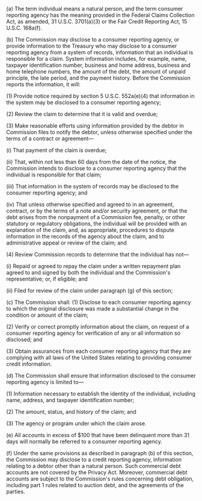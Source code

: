 (a) The term individual means a natural person, and the term consumer reporting agency has the meaning provided in the Federal Claims Collection Act, as amended, 31 U.S.C. 3701(a)(3) or the Fair Credit Reporting Act, 15 U.S.C. 168a(f).

(b) The Commission may disclose to a consumer reporting agency, or provide information to the Treasury who may disclose to a consumer reporting agency from a system of records, information that an individual is responsible for a claim. System information includes, for example, name, taxpayer identification number, business and home address, business and home telephone numbers, the amount of the debt, the amount of unpaid principle, the late period, and the payment history. Before the Commission reports the information, it will:

(1) Provide notice required by section 5 U.S.C. 552a(e)(4) that information in the system may be disclosed to a consumer reporting agency;

(2) Review the claim to determine that it is valid and overdue;

(3) Make reasonable efforts using information provided by the debtor in Commission files to notify the debtor, unless otherwise specified under the terms of a contract or agreement—

(i) That payment of the claim is overdue;

(ii) That, within not less than 60 days from the date of the notice, the Commission intends to disclose to a consumer reporting agency that the individual is responsible for that claim;

(iii) That information in the system of records may be disclosed to the consumer reporting agency; and

(iv) That unless otherwise specified and agreed to in an agreement, contract, or by the terms of a note and/or security agreement, or that the debt arises from the nonpayment of a Commission fee, penalty, or other statutory or regulatory obligations, the individual will be provided with an explanation of the claim, and, as appropriate, procedures to dispute information in the records of the agency about the claim, and to administrative appeal or review of the claim; and

(4) Review Commission records to determine that the individual has not—

(i) Repaid or agreed to repay the claim under a written repayment plan agreed to and signed by both the individual and the Commission's representative; or, if eligible; and

(ii) Filed for review of the claim under paragraph (g) of this section;

(c) The Commission shall: (1) Disclose to each consumer reporting agency to which the original disclosure was made a substantial change in the condition or amount of the claim;

(2) Verify or correct promptly information about the claim, on request of a consumer reporting agency for verification of any or all information so disclosed; and

(3) Obtain assurances from each consumer reporting agency that they are complying with all laws of the United States relating to providing consumer credit information.

(d) The Commission shall ensure that information disclosed to the consumer reporting agency is limited to—
                                    

(1) Information necessary to establish the identity of the individual, including name, address, and taxpayer identification number;

(2) The amount, status, and history of the claim; and

(3) The agency or program under which the claim arose.

(e) All accounts in excess of $100 that have been delinquent more than 31 days will normally be referred to a consumer reporting agency.

(f) Under the same provisions as described in paragraph (b) of this section, the Commission may disclose to a credit reporting agency, information relating to a debtor other than a natural person. Such commercial debt accounts are not covered by the Privacy Act. Moreover, commercial debt accounts are subject to the Commission's rules concerning debt obligation, including part 1 rules related to auction debt, and the agreements of the parties.

